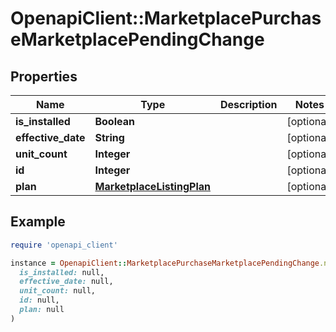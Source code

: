 # OpenapiClient::MarketplacePurchaseMarketplacePendingChange

## Properties

| Name | Type | Description | Notes |
| ---- | ---- | ----------- | ----- |
| **is_installed** | **Boolean** |  | [optional] |
| **effective_date** | **String** |  | [optional] |
| **unit_count** | **Integer** |  | [optional] |
| **id** | **Integer** |  | [optional] |
| **plan** | [**MarketplaceListingPlan**](MarketplaceListingPlan.md) |  | [optional] |

## Example

```ruby
require 'openapi_client'

instance = OpenapiClient::MarketplacePurchaseMarketplacePendingChange.new(
  is_installed: null,
  effective_date: null,
  unit_count: null,
  id: null,
  plan: null
)
```

